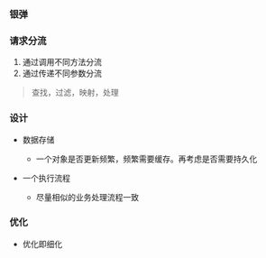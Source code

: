 ### 银弹

### 请求分流
 1. 通过调用不同方法分流
 2. 通过传递不同参数分流
 > 查找，过滤，映射，处理
 
 
### 设计 
 * 数据存储
   + 一个对象是否更新频繁，频繁需要缓存。再考虑是否需要持久化
   
 * 一个执行流程
   + 尽量相似的业务处理流程一致
   
### 优化
 * 优化即细化